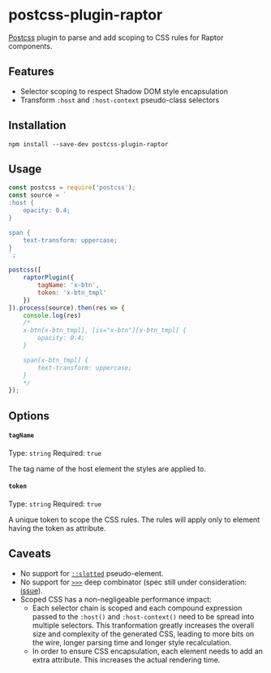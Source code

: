 # postcss-plugin-raptor

[Postcss](https://github.com/postcss/postcss) plugin to parse and add scoping to CSS rules for Raptor components.

## Features

* Selector scoping to respect Shadow DOM style encapsulation
* Transform `:host` and `:host-context` pseudo-class selectors

## Installation

```
npm install --save-dev postcss-plugin-raptor
```

## Usage

```js
const postcss = require('postcss');
const source = `
:host {
    opacity: 0.4;
}

span {
    text-transform: uppercase;
}
`;

postcss([
    raptorPlugin({
        tagName: 'x-btn',
        token: 'x-btn_tmpl'
    })
]).process(source).then(res => {
    console.log(res)
    /*
    x-btn[x-btn_tmpl], [is="x-btn"][x-btn_tmpl] {
        opacity: 0.4;
    }

    span[x-btn_tmpl] {
        text-transform: uppercase;
    }
    */
});
```

## Options

#### `tagName`

Type: `string`
Required: `true`

The tag name of the host element the styles are applied to.

#### `token`

Type: `string`
Required: `true`

A unique token to scope the CSS rules. The rules will apply only to element having the token as attribute.


## Caveats

* No support for [`::slotted`](https://drafts.csswg.org/css-scoping/#slotted-pseudo) pseudo-element.
* No support for [`>>>`](https://drafts.csswg.org/css-scoping/#deep-combinator) deep combinator (spec still under consideration: [issue](https://github.com/w3c/webcomponents/issues/78)).
* Scoped CSS has a non-negligeable performance impact:
    * Each selector chain is scoped and each compound expression passed to the `:host()` and `:host-context()` need to be spread into multiple selectors. This tranformation greatly increases the overall size and complexity of the generated CSS, leading to more bits on the wire, longer parsing time and longer style recalculation.
    * In order to ensure CSS encapsulation, each element needs to add an extra attribute. This increases the actual rendering time.
